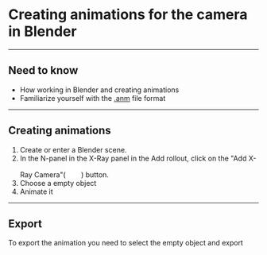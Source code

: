 # Creating animations for the camera in Blender

___

## Need to know

- How working in Blender and creating animations
- Familiarize yourself with the [.anm](../../reference/main-folders-and-files/file-formats/animations/anm.md) file format

___

## Creating animations

1. Create or enter a Blender scene.
2. In the N-panel in the X-Ray panel in the Add rollout, click on the "Add X-Ray Camera"(![svg-icon camera-icon](../../reference/modding-tools/blender/images/blender-images-icons/camera.svg)) button.
3. Choose a empty object
4. Animate it

___

## Export

To export the animation you need to select the empty object and export
